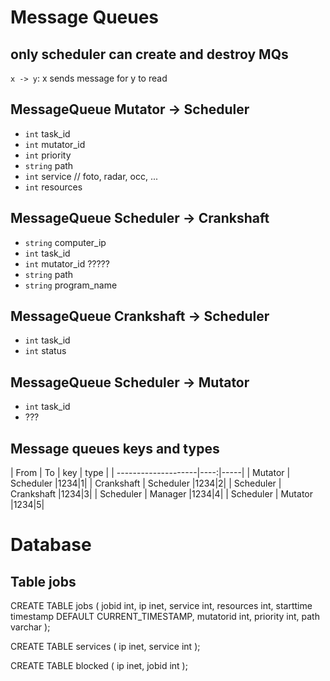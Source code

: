 # Message Queues

## only scheduler can create and destroy MQs



`x -> y`: x sends message for y to read

## MessageQueue Mutator -> Scheduler

* `int` task_id
* `int` mutator_id
* `int` priority
* `string` path
* `int` service			// foto, radar, occ, ...
* `int` resources

## MessageQueue Scheduler -> Crankshaft

* `string` computer_ip
* `int` task_id
* `int` mutator_id 	?????
* `string` path
* `string` program_name

## MessageQueue Crankshaft -> Scheduler

* `int` task_id
* `int` status

## MessageQueue Scheduler -> Mutator

* `int` task_id
* ???

## Message queues keys and types

| From | To   | key | type |
| --------------------|----:|-----|
| Mutator    | Scheduler  |1234|1|
| Crankshaft | Scheduler  |1234|2|
| Scheduler  | Crankshaft |1234|3|
| Scheduler  | Manager    |1234|4|
| Scheduler  | Mutator    |1234|5|




# Database

## Table jobs
CREATE TABLE jobs (
	jobid int,
	ip inet,
	service int,
	resources int,
	starttime timestamp DEFAULT CURRENT_TIMESTAMP,
	mutatorid int,
	priority int,
	path varchar
);

CREATE TABLE services (
	ip inet,
	service int
);

CREATE TABLE blocked (
	ip inet,
	jobid int
);


